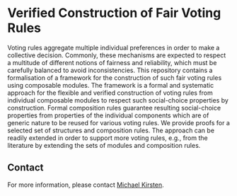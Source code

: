 # Verified Construction of Fair Voting Rules
Voting rules aggregate multiple individual preferences in order to make a collective decision. Commonly, these mechanisms are expected to respect a multitude of different notions of fairness and reliability, which must be carefully balanced to avoid inconsistencies.
This repository contains a formalisation of a framework for the construction of such fair voting rules using composable modules. The framework is a formal and systematic approach for the flexible and verified construction of voting rules from individual composable modules to respect such social-choice properties by construction. Formal composition rules guarantee resulting social-choice properties from properties of the individual components which are of generic nature to be reused for various voting rules. We provide proofs for a selected set of structures and composition rules. The approach can be readily extended in order to support more voting rules, e.g., from the literature by extending the sets of modules and composition rules.

## Contact
For more information, please contact [Michael Kirsten](https://formal.kastel.kit.edu/~kirsten/?lang=en).
